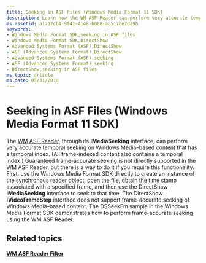 ```yaml
---
title: Seeking in ASF Files (Windows Media Format 11 SDK)
description: Learn how the WM ASF Reader can perform very accurate temporal seeking on Windows Media–based content that has a temporal index in Windows Media Format 11 SDK.
ms.assetid: a1717cb4-9f41-4148-b088-a6517be7da9b
keywords:
- Windows Media Format SDK,seeking in ASF files
- Windows Media Format SDK,DirectShow
- Advanced Systems Format (ASF),DirectShow
- ASF (Advanced Systems Format),DirectShow
- Advanced Systems Format (ASF),seeking
- ASF (Advanced Systems Format),seeking
- DirectShow,seeking in ASF files
ms.topic: article
ms.date: 05/31/2018
---
```


# Seeking in ASF Files (Windows Media Format 11 SDK)

The [WM ASF Reader](wm-asf-reader-filter.md), through its **IMediaSeeking** interface, can perform very accurate temporal seeking on Windows Media–based content that has a temporal index. (All frame-indexed content also contains a temporal index.) Guaranteed frame-accurate seeking is not directly supported in the WM ASF Reader, but there is a way to do it if you require this functionality. First, use the Windows Media Format SDK directly to create an instance of the synchronous reader object, open the file, obtain the time stamp associated with a specified frame, and then use the DirectShow **IMediaSeeking** interface to seek to that time. The DirectShow **IVideoFrameStep** interface does not support frame-accurate seeking of Windows Media–based content. The DSSeekFm sample in the Windows Media Format SDK demonstrates how to perform frame-accurate seeking using the WM ASF Reader.

## Related topics

<dl> <dt>

[**WM ASF Reader Filter**](wm-asf-reader-filter.md)
</dt> </dl>

 

 




